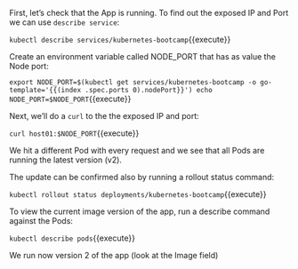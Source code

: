 First, let’s check that the App is running. To find out the exposed IP and Port we can use `describe service`:

`kubectl describe services/kubernetes-bootcamp`{{execute}}

Create an environment variable called NODE_PORT that has as value the Node port:

`export NODE_PORT=$(kubectl get services/kubernetes-bootcamp -o go-template='{{(index .spec.ports 0).nodePort}}')
echo NODE_PORT=$NODE_PORT`{{execute}}

Next, we’ll do a `curl` to the the exposed IP and port:

`curl host01:$NODE_PORT`{{execute}}

We hit a different Pod with every request and we see that all Pods are running the latest version (v2). 

The update can be confirmed also by running a rollout status command:

`kubectl rollout status deployments/kubernetes-bootcamp`{{execute}}

To view the current image version of the app, run a describe command against the Pods:

`kubectl describe pods`{{execute}}

We run now version 2 of the app (look at the Image field)